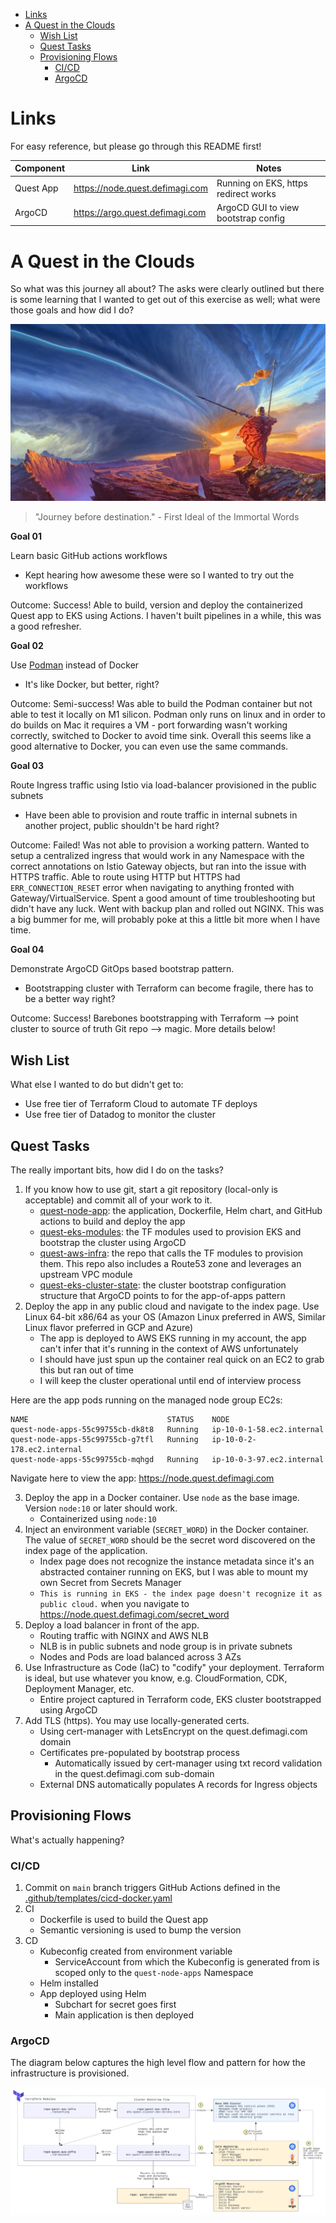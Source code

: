 - [Links](#links)
- [A Quest in the Clouds](#a-quest-in-the-clouds)
  - [Wish List](#wish-list)
  - [Quest Tasks](#quest-tasks)
  - [Provisioning Flows](#provisioning-flows)
    - [CI/CD](#cicd)
    - [ArgoCD](#argocd)

# Links
For easy reference, but please go through this README first!

| Component | Link                            | Notes                                |
|-----------|---------------------------------|--------------------------------------|
| Quest App | https://node.quest.defimagi.com | Running on EKS, https redirect works |
| ArgoCD    | https://argo.quest.defimagi.com | ArgoCD GUI to view bootstrap config  |

# A Quest in the Clouds
So what was this journey all about? The asks were clearly outlined but there is some learning that I wanted to get out of this exercise as well; what were those goals and how did I do?

![Journey](./static/stormlight.jpeg)
> "Journey before destination." - First Ideal of the Immortal Words

**Goal 01**

Learn basic GitHub actions workflows
- Kept hearing how awesome these were so I wanted to try out the workflows

Outcome: Success! Able to build, version and deploy the containerized Quest app to EKS using Actions. I haven't built pipelines in a while, this was a good refresher.

**Goal 02**

Use [Podman](https://podman.io/getting-started/) instead of Docker 
- It's like Docker, but better, right?

Outcome: Semi-success! Was able to build the Podman container but not able to test it locally on M1 silicon. Podman only runs on linux and in order to do builds on Mac it requires a VM - port forwarding wasn't working correctly, switched to Docker to avoid time sink. Overall this seems like a good alternative to Docker, you can even use the same commands.

**Goal 03**

Route Ingress traffic using Istio via load-balancer provisioned in the public subnets
- Have been able to provision and route traffic in internal subnets in another project, public shouldn't be hard right?

Outcome: Failed! Was not able to provision a working pattern. Wanted to setup a centralized ingress that would work in any Namespace with the correct annotations on Istio Gateway objects, but ran into the issue with HTTPS traffic. Able to route using HTTP but HTTPS had `ERR_CONNECTION_RESET` error when navigating to anything fronted with Gateway/VirtualService. Spent a good amount of time troubleshooting but didn't have any luck. Went with backup plan and rolled out NGINX. This was a big bummer for me, will probably poke at this a little bit more when I have time.

**Goal 04**

Demonstrate ArgoCD GitOps based bootstrap pattern. 
- Bootstrapping cluster with Terraform can become fragile, there has to be a better way right?

Outcome: Success! Barebones bootstrapping with Terraform --> point cluster to source of truth Git repo --> magic. More details below!

## Wish List
What else I wanted to do but didn't get to:
- Use free tier of Terraform Cloud to automate TF deploys
- Use free tier of Datadog to monitor the cluster

## Quest Tasks
The really important bits, how did I do on the tasks?

1. If you know how to use git, start a git repository (local-only is acceptable) and commit all of your work to it.
   - [quest-node-app](https://github.com/defi-magi/quest-node-app): the application, Dockerfile, Helm chart, and GitHub actions to build and deploy the app
   - [quest-eks-modules](https://github.com/defi-magi/quest-eks-modules): the TF modules used to provision EKS and bootstrap the cluster using ArgoCD
   - [quest-aws-infra](https://github.com/defi-magi/quest-aws-infra): the repo that calls the TF modules to provision them. This repo also includes a Route53 zone and leverages an upstream VPC module
   - [quest-eks-cluster-state](https://github.com/defi-magi/quest-eks-cluster-state): the cluster bootstrap configuration structure that ArgoCD points to for the app-of-apps pattern
2. Deploy the app in any public cloud and navigate to the index page. Use Linux 64-bit x86/64 as your OS (Amazon Linux preferred in AWS, Similar Linux flavor preferred in GCP and Azure)
   - The app is deployed to AWS EKS running in my account, the app can't infer that it's running in the context of AWS unfortunately
   - I should have just spun up the container real quick on an EC2 to grab this but ran out of time
   - I will keep the cluster operational until end of interview process

Here are the app pods running on the managed node group EC2s:
```
NAME                               STATUS    NODE
quest-node-apps-55c99755cb-dk8t8   Running   ip-10-0-1-58.ec2.internal
quest-node-apps-55c99755cb-g7tfl   Running   ip-10-0-2-178.ec2.internal
quest-node-apps-55c99755cb-mqhgd   Running   ip-10-0-3-97.ec2.internal
```

Navigate here to view the app: https://node.quest.defimagi.com

3. Deploy the app in a Docker container. Use `node` as the base image. Version `node:10` or later should work.
   - Containerized using `node:10` 
4. Inject an environment variable (`SECRET_WORD`) in the Docker container. The value of `SECRET_WORD` should be the secret word discovered on the index page of the application.
   - Index page does not recognize the instance metadata since it's an abstracted container running on EKS, but I was able to mount my own Secret from Secrets Manager
   - `This is running in EKS - the index page doesn't recognize it as public cloud.` when you navigate to https://node.quest.defimagi.com/secret_word
5. Deploy a load balancer in front of the app.
   - Routing traffic with NGINX and AWS NLB
   - NLB is in public subnets and node group is in private subnets
   - Nodes and Pods are load balanced across 3 AZs
6. Use Infrastructure as Code (IaC) to "codify" your deployment. Terraform is ideal, but use whatever you know, e.g. CloudFormation, CDK, Deployment Manager, etc.
   - Entire project captured in Terraform code, EKS cluster bootstrapped using ArgoCD
7. Add TLS (https). You may use locally-generated certs.
   - Using cert-manager with LetsEncrypt on the quest.defimagi.com domain
   - Certificates pre-populated by bootstrap process
     - Automatically issued by cert-manager using txt record validation in the quest.defimagi.com sub-domain
   - External DNS automatically populates A records for Ingress objects

## Provisioning Flows
What's actually happening?

### CI/CD
1. Commit on `main` branch triggers GitHub Actions defined in the [.github/templates/cicd-docker.yaml](.github/workflows/cicd-docker.yml)
2. CI
   - Dockerfile is used to build the Quest app
   - Semantic versioning is used to bump the version
3. CD
   - Kubeconfig created from environment variable
     - ServiceAccount from which the Kubeconfig is generated from is scoped only to the `quest-node-apps` Namespace
   - Helm installed
   - App deployed using Helm
     - Subchart for secret goes first
     - Main application is then deployed

### ArgoCD
The diagram below captures the high level flow and pattern for how the infrastructure is provisioned.

![GitOps Bootstrap](./static/terraform-argo-bootstrap-flow.png)